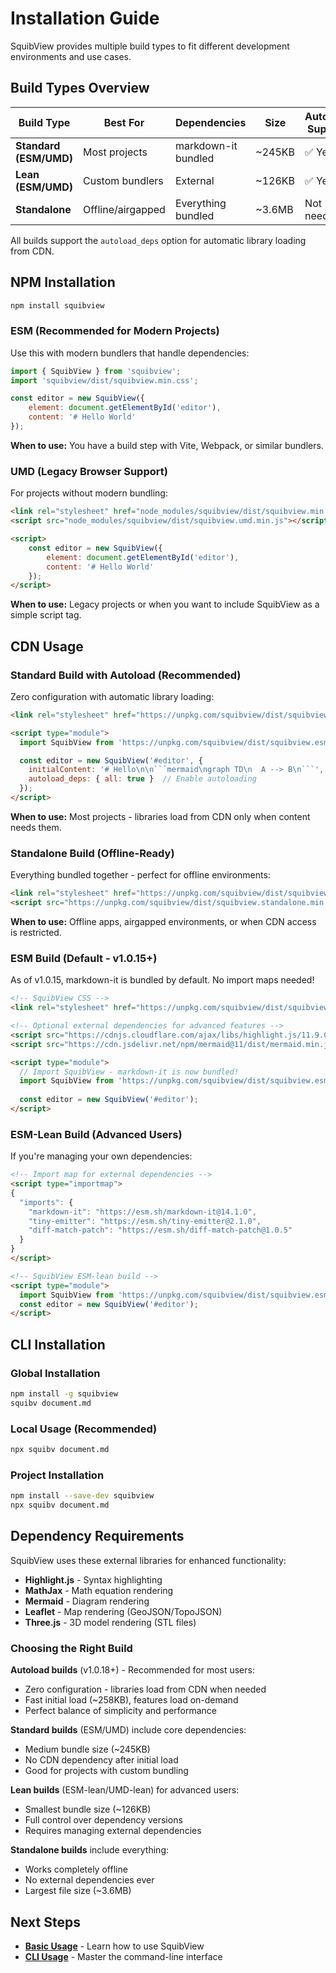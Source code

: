 # Installation Guide

SquibView provides multiple build types to fit different development environments and use cases.

## Build Types Overview

| Build Type | Best For | Dependencies | Size | Autoload Support |
|------------|----------|--------------|------|-----------------|
| **Standard (ESM/UMD)** | Most projects | markdown-it bundled | ~245KB | ✅ Yes |
| **Lean (ESM/UMD)** | Custom bundlers | External | ~126KB | ✅ Yes |
| **Standalone** | Offline/airgapped | Everything bundled | ~3.6MB | Not needed |

All builds support the `autoload_deps` option for automatic library loading from CDN.

## NPM Installation

```bash
npm install squibview
```

### ESM (Recommended for Modern Projects)

Use this with modern bundlers that handle dependencies:

```javascript
import { SquibView } from 'squibview';
import 'squibview/dist/squibview.min.css';

const editor = new SquibView({
    element: document.getElementById('editor'),
    content: '# Hello World'
});
```

**When to use:** You have a build step with Vite, Webpack, or similar bundlers.

### UMD (Legacy Browser Support)

For projects without modern bundling:

```html
<link rel="stylesheet" href="node_modules/squibview/dist/squibview.min.css">
<script src="node_modules/squibview/dist/squibview.umd.min.js"></script>

<script>
    const editor = new SquibView({
        element: document.getElementById('editor'),
        content: '# Hello World'
    });
</script>
```

**When to use:** Legacy projects or when you want to include SquibView as a simple script tag.

## CDN Usage

### Standard Build with Autoload (Recommended)

Zero configuration with automatic library loading:

```html
<link rel="stylesheet" href="https://unpkg.com/squibview/dist/squibview.min.css">

<script type="module">
  import SquibView from 'https://unpkg.com/squibview/dist/squibview.esm.min.js';

  const editor = new SquibView('#editor', {
    initialContent: '# Hello\n\n```mermaid\ngraph TD\n  A --> B\n```',
    autoload_deps: { all: true }  // Enable autoloading
  });
</script>
```

**When to use:** Most projects - libraries load from CDN only when content needs them.

### Standalone Build (Offline-Ready)

Everything bundled together - perfect for offline environments:

```html
<link rel="stylesheet" href="https://unpkg.com/squibview/dist/squibview.min.css">
<script src="https://unpkg.com/squibview/dist/squibview.standalone.min.js"></script>
```

**When to use:** Offline apps, airgapped environments, or when CDN access is restricted.

### ESM Build (Default - v1.0.15+)

As of v1.0.15, markdown-it is bundled by default. No import maps needed!

```html
<!-- SquibView CSS -->
<link rel="stylesheet" href="https://unpkg.com/squibview/dist/squibview.min.css">

<!-- Optional external dependencies for advanced features -->
<script src="https://cdnjs.cloudflare.com/ajax/libs/highlight.js/11.9.0/highlight.min.js"></script>
<script src="https://cdn.jsdelivr.net/npm/mermaid@11/dist/mermaid.min.js"></script>

<script type="module">
  // Import SquibView - markdown-it is now bundled!
  import SquibView from 'https://unpkg.com/squibview/dist/squibview.esm.min.js';
  
  const editor = new SquibView('#editor');
</script>
```

### ESM-Lean Build (Advanced Users)

If you're managing your own dependencies:

```html
<!-- Import map for external dependencies -->
<script type="importmap">
{
  "imports": {
    "markdown-it": "https://esm.sh/markdown-it@14.1.0",
    "tiny-emitter": "https://esm.sh/tiny-emitter@2.1.0",
    "diff-match-patch": "https://esm.sh/diff-match-patch@1.0.5"
  }
}
</script>

<!-- SquibView ESM-lean build -->
<script type="module">
  import SquibView from 'https://unpkg.com/squibview/dist/squibview.esm-lean.min.js';
  const editor = new SquibView('#editor');
</script>
```

## CLI Installation

### Global Installation

```bash
npm install -g squibview
squibv document.md
```

### Local Usage (Recommended)

```bash
npx squibv document.md
```

### Project Installation

```bash
npm install --save-dev squibview
npx squibv document.md
```

## Dependency Requirements

SquibView uses these external libraries for enhanced functionality:

- **Highlight.js** - Syntax highlighting
- **MathJax** - Math equation rendering  
- **Mermaid** - Diagram rendering
- **Leaflet** - Map rendering (GeoJSON/TopoJSON)
- **Three.js** - 3D model rendering (STL files)

### Choosing the Right Build

**Autoload builds** (v1.0.18+) - Recommended for most users:
- Zero configuration - libraries load from CDN when needed
- Fast initial load (~258KB), features load on-demand
- Perfect balance of simplicity and performance

**Standard builds** (ESM/UMD) include core dependencies:
- Medium bundle size (~245KB)
- No CDN dependency after initial load
- Good for projects with custom bundling

**Lean builds** (ESM-lean/UMD-lean) for advanced users:
- Smallest bundle size (~126KB)
- Full control over dependency versions
- Requires managing external dependencies

**Standalone builds** include everything:
- Works completely offline
- No external dependencies ever
- Largest file size (~3.6MB)

## Next Steps

- **[Basic Usage](./03-basic-usage.md)** - Learn how to use SquibView
- **[CLI Usage](./04-cli-usage.md)** - Master the command-line interface